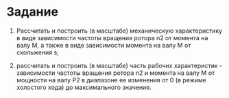 # Задание

1) Рассчитать и построить (в масштабе) механическую характеристику в виде зависимости частоты вращения ротора n2 от момента на валу M, а также в виде зависимости момента на валу M от скольжения s; 		

2) рассчитать и построить (в масштабе) часть рабочих характеристик - зависимости частоты вращения ротора n2 и момента на валу M от мощности на валу P2 в диапазоне ее изменения от 0 (в режиме холостого хода) до максимального значения.														